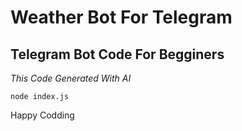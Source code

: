 # Weather Bot For Telegram
## Telegram Bot Code For Begginers
*This Code Generated With AI*

```node index.js```

Happy Codding
